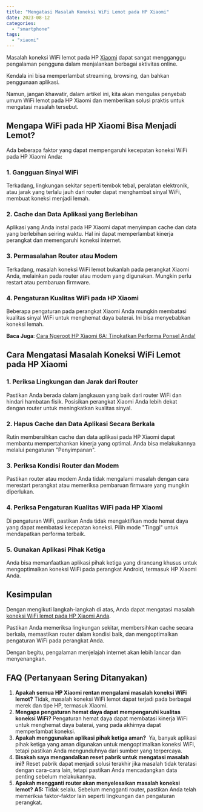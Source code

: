 ```yaml
---
title: "Mengatasi Masalah Koneksi WiFi Lemot pada HP Xiaomi"
date: 2023-08-12
categories: 
  - "smartphone"
tags: 
  - "xiaomi"
---
```


Masalah koneksi WiFi lemot pada HP [Xiaomi](https://www.mi.co.id/id/) dapat sangat mengganggu pengalaman pengguna dalam menjalankan berbagai aktivitas online.

Kendala ini bisa memperlambat streaming, browsing, dan bahkan penggunaan aplikasi.

Namun, jangan khawatir, dalam artikel ini, kita akan mengulas penyebab umum WiFi lemot pada HP Xiaomi dan memberikan solusi praktis untuk mengatasi masalah tersebut.

## Mengapa WiFi pada HP Xiaomi Bisa Menjadi Lemot?

Ada beberapa faktor yang dapat mempengaruhi kecepatan koneksi WiFi pada HP Xiaomi Anda:

### 1\. **Gangguan Sinyal WiFi**

Terkadang, lingkungan sekitar seperti tembok tebal, peralatan elektronik, atau jarak yang terlalu jauh dari router dapat menghambat sinyal WiFi, membuat koneksi menjadi lemah.

### 2\. **Cache dan Data Aplikasi yang Berlebihan**

Aplikasi yang Anda instal pada HP Xiaomi dapat menyimpan cache dan data yang berlebihan seiring waktu. Hal ini dapat memperlambat kinerja perangkat dan memengaruhi koneksi internet.

### 3\. **Permasalahan Router atau Modem**

Terkadang, masalah koneksi WiFi lemot bukanlah pada perangkat Xiaomi Anda, melainkan pada router atau modem yang digunakan. Mungkin perlu restart atau pembaruan firmware.

### 4\. **Pengaturan Kualitas WiFi pada HP Xiaomi**

Beberapa pengaturan pada perangkat Xiaomi Anda mungkin membatasi kualitas sinyal WiFi untuk menghemat daya baterai. Ini bisa menyebabkan koneksi lemah.

**Baca Juga**: [Cara Ngeroot HP Xiaomi 6A: Tingkatkan Performa Ponsel Anda!](https://ajiekusumadhany.com/cara-ngeroot-hp-xiaomi-6a/)

## Cara Mengatasi Masalah Koneksi WiFi Lemot pada HP Xiaomi

### 1\. **Periksa Lingkungan dan Jarak dari Router**

Pastikan Anda berada dalam jangkauan yang baik dari router WiFi dan hindari hambatan fisik. Posisikan perangkat Xiaomi Anda lebih dekat dengan router untuk meningkatkan kualitas sinyal.

### 2\. **Hapus Cache dan Data Aplikasi Secara Berkala**

Rutin membersihkan cache dan data aplikasi pada HP Xiaomi dapat membantu mempertahankan kinerja yang optimal. Anda bisa melakukannya melalui pengaturan "Penyimpanan".

### 3\. **Periksa Kondisi Router dan Modem**

Pastikan router atau modem Anda tidak mengalami masalah dengan cara merestart perangkat atau memeriksa pembaruan firmware yang mungkin diperlukan.

### 4\. **Periksa Pengaturan Kualitas WiFi pada HP Xiaomi**

Di pengaturan WiFi, pastikan Anda tidak mengaktifkan mode hemat daya yang dapat membatasi kecepatan koneksi. Pilih mode "Tinggi" untuk mendapatkan performa terbaik.

### 5\. **Gunakan Aplikasi Pihak Ketiga**

Anda bisa memanfaatkan aplikasi pihak ketiga yang dirancang khusus untuk mengoptimalkan koneksi WiFi pada perangkat Android, termasuk HP Xiaomi Anda.

## Kesimpulan

Dengan mengikuti langkah-langkah di atas, Anda dapat mengatasi masalah [koneksi WiFi lemot pada HP Xiaomi Anda](https://ajiekusumadhany.com/mengatasi-koneksi-wifi-lemot-pada-hp-xiaomi/).

Pastikan Anda memeriksa lingkungan sekitar, membersihkan cache secara berkala, memastikan router dalam kondisi baik, dan mengoptimalkan pengaturan WiFi pada perangkat Anda.

Dengan begitu, pengalaman menjelajah internet akan lebih lancar dan menyenangkan.

## FAQ (Pertanyaan Sering Ditanyakan)

1. **Apakah semua HP Xiaomi rentan mengalami masalah koneksi WiFi lemot?** Tidak, masalah koneksi WiFi lemot dapat terjadi pada berbagai merek dan tipe HP, termasuk Xiaomi.
2. **Mengapa pengaturan hemat daya dapat mempengaruhi kualitas koneksi WiFi?** Pengaturan hemat daya dapat membatasi kinerja WiFi untuk menghemat daya baterai, yang pada akhirnya dapat memperlambat koneksi.
3. **Apakah menggunakan aplikasi pihak ketiga aman?**  Ya, banyak aplikasi pihak ketiga yang aman digunakan untuk mengoptimalkan koneksi WiFi, tetapi pastikan Anda mengunduhnya dari sumber yang terpercaya.
4. **Bisakah saya mengandalkan reset pabrik untuk mengatasi masalah ini?** Reset pabrik dapat menjadi solusi terakhir jika masalah tidak teratasi dengan cara-cara lain, tetapi pastikan Anda mencadangkan data penting sebelum melakukannya.
5. **Apakah mengganti router akan menyelesaikan masalah koneksi lemot?** **A5:** Tidak selalu. Sebelum mengganti router, pastikan Anda telah memeriksa faktor-faktor lain seperti lingkungan dan pengaturan perangkat.
